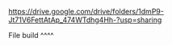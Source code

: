https://drive.google.com/drive/folders/1dmP9-Jt71V6FettAtAp_474WTdhg4Hh-?usp=sharing

File build ^^^^
